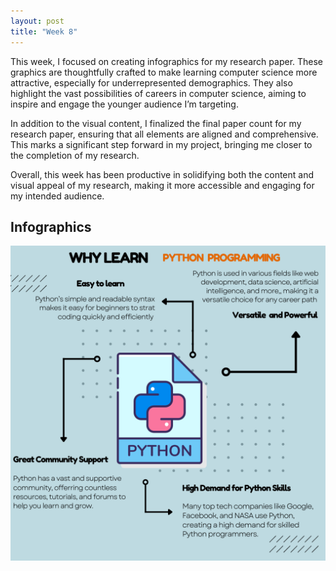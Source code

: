 ```yaml
---
layout: post
title: "Week 8"
---
```

This week, I focused on creating infographics for my research paper. 
These graphics are thoughtfully crafted to make learning computer science more attractive, especially for underrepresented demographics.
They also highlight the vast possibilities of careers in computer science, aiming to inspire and engage the younger audience I’m targeting.


In addition to the visual content, I finalized the final paper count for my research paper, ensuring that all elements are aligned and comprehensive. 
This marks a significant step forward in my project, bringing me closer to the completion of my research.


Overall, this week has been productive in solidifying both the content and visual appeal of my research, making it more accessible and engaging for my intended audience.



## Infographics

![Infographics](../images/Why_Learn_Python.jpeg)
